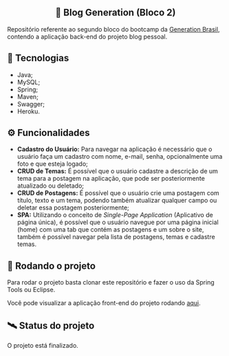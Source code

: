 <h2 align="center">🚀 Blog Generation (Bloco 2)</h2>
<p>Repositório referente ao segundo bloco do bootcamp da <a href="https://brazil.generation.org">Generation Brasil</a>, contendo a aplicação back-end do projeto blog pessoal.</p>
<p></p>

## 🔧 Tecnologias
* Java;
* MySQL;
* Spring;
* Maven;
* Swagger;
* Heroku.

## ⚙️ Funcionalidades
* <b>Cadastro do Usuário:</b> Para navegar na aplicação é necessário que o usuário faça um cadastro com nome, e-mail, senha, opcionalmente uma foto e que esteja logado;
* <b>CRUD de Temas:</b> É possível que o usuário cadastre a descrição de um tema para a postagem na aplicação, que pode ser posteriormente atualizado ou deletado;
* <b>CRUD de Postagens:</b> É possível que o usuário crie uma postagem com título, texto e um tema, podendo também atualizar qualquer campo ou deletar essa postagem posteriormente;
* <b>SPA:</b> Utilizando o conceito de <i>Single-Page Application</i> (Aplicativo de página única), é possível que o usuário navegue por uma página inicial (home) com uma tab que contém as postagens e um sobre o site, também é possível navegar pela lista de postagens, temas e cadastre temas.

## 💾 Rodando o projeto
<p>Para rodar o projeto basta clonar este repositório e fazer o uso da Spring Tools ou Eclipse.</p>
<p>Você pode visualizar a aplicação front-end do projeto rodando <a href="https://github.com/levmn/genblog_frontend/">aqui</a>.</p>

## 🛰️ Status do projeto
<p>O projeto está finalizado.</p>
